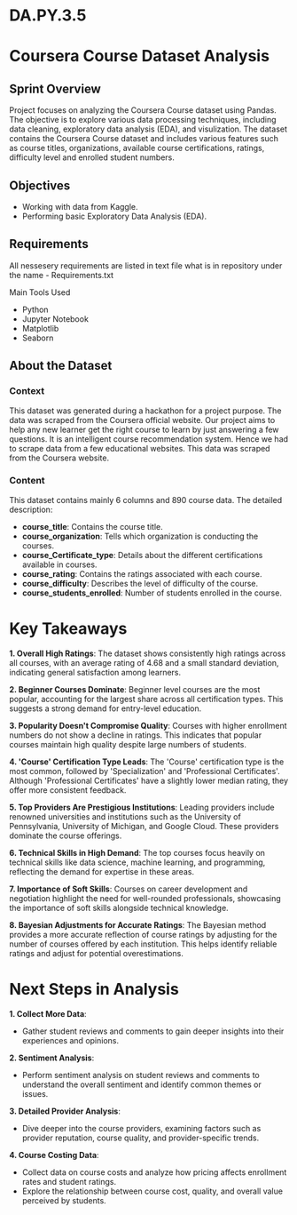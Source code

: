 # DA.PY.3.5

# Coursera Course Dataset Analysis

## Sprint Overview

Project focuses on analyzing the Coursera Course dataset using Pandas. The objective is to explore various data processing techniques, including data cleaning, exploratory data analysis (EDA), and visulization. The dataset contains the Coursera Course dataset and includes various features such as course titles, organizations, available course certifications, ratings, difficulty level and enrolled student numbers.

## Objectives

- Working with data from Kaggle.
- Performing basic Exploratory Data Analysis (EDA).

## Requirements

All nessesery requirements are listed in text file what is in repository under the name - Requirements.txt

Main Tools Used
- Python
- Jupyter Notebook
- Matplotlib
- Seaborn

## About the Dataset

### Context

This dataset was generated during a hackathon for a project purpose. The data was scraped from the Coursera official website. Our project aims to help any new learner get the right course to learn by just answering a few questions. It is an intelligent course recommendation system. Hence we had to scrape data from a few educational websites. This data was scraped from the Coursera website.


### Content

This dataset contains mainly 6 columns and 890 course data. The detailed description:

- **course_title**: Contains the course title.
- **course_organization**: Tells which organization is conducting the courses.
- **course_Certificate_type**: Details about the different certifications available in courses.
- **course_rating**: Contains the ratings associated with each course.
- **course_difficulty**: Describes the level of difficulty of the course.
- **course_students_enrolled**: Number of students enrolled in the course.

  
# Key Takeaways

**1. Overall High Ratings**: The dataset shows consistently high ratings across all courses, with an average rating of 4.68 and a small standard deviation, indicating general satisfaction among learners.

**2. Beginner Courses Dominate**: Beginner level courses are the most popular, accounting for the largest share across all certification types. This suggests a strong demand for entry-level education.

**3. Popularity Doesn't Compromise Quality**: Courses with higher enrollment numbers do not show a decline in ratings. This indicates that popular courses maintain high quality despite large numbers of students.

**4. 'Course' Certification Type Leads**: The 'Course' certification type is the most common, followed by 'Specialization' and 'Professional Certificates'. Although 'Professional Certificates' have a slightly lower median rating, they offer more consistent feedback.

**5. Top Providers Are Prestigious Institutions**: Leading providers include renowned universities and institutions such as the University of Pennsylvania, University of Michigan, and Google Cloud. These providers dominate the course offerings.

**6. Technical Skills in High Demand**: The top courses focus heavily on technical skills like data science, machine learning, and programming, reflecting the demand for expertise in these areas.

**7. Importance of Soft Skills**: Courses on career development and negotiation highlight the need for well-rounded professionals, showcasing the importance of soft skills alongside technical knowledge.

**8. Bayesian Adjustments for Accurate Ratings**: The Bayesian method provides a more accurate reflection of course ratings by adjusting for the number of courses offered by each institution. This helps identify reliable ratings and adjust for potential overestimations.


# Next Steps in Analysis

**1. Collect More Data**:
- Gather student reviews and comments to gain deeper insights into their experiences and opinions.

**2. Sentiment Analysis**:
- Perform sentiment analysis on student reviews and comments to understand the overall sentiment and identify common themes or issues.

**3. Detailed Provider Analysis**:
- Dive deeper into the course providers, examining factors such as provider reputation, course quality, and provider-specific trends.

**4. Course Costing Data**:
- Collect data on course costs and analyze how pricing affects enrollment rates and student ratings.
- Explore the relationship between course cost, quality, and overall value perceived by students.

